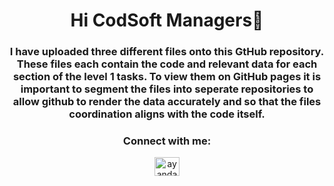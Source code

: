 <h1 align="center">Hi CodSoft Managers👋</h1>
<h3 align="center">I have uploaded three different files onto this GtHub repository. These files each contain the code and relevant data for each section of the level 1 tasks. To view them on GitHub pages it is important to segment the files into seperate repositories to allow github to render the data accurately and so that the files coordination aligns with the code itself. </h3>


<h3 align="center">Connect with me:</h3>
<p align="center">
<a href="https://instagram.com/ayandaxjr" target="blank"><img align="center" src="https://raw.githubusercontent.com/rahuldkjain/github-profile-readme-generator/master/src/images/icons/Social/instagram.svg" alt="ayandaxjr" height="30" width="40" /></a>
</p>

